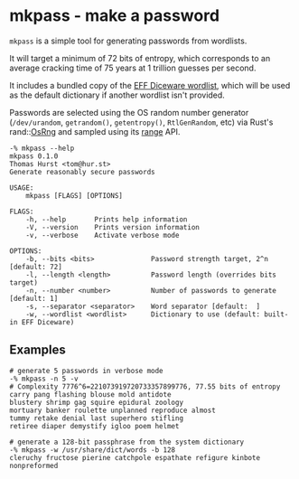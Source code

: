 # mkpass - make a password

`mkpass` is a simple tool for generating passwords from wordlists.

It will target a minimum of 72 bits of entropy, which corresponds to an average
cracking time of 75 years at 1 trillion guesses per second.

It includes a bundled copy of the [EFF Diceware wordlist][1], which will be used
as the default dictionary if another wordlist isn't provided.

Passwords are selected using the OS random number generator (`/dev/urandom`,
`getrandom()`, `getentropy()`, `RtlGenRandom`, etc) via Rust's rand::[OsRng][2]
and sampled using its [range][3] API.

```
-% mkpass --help
mkpass 0.1.0
Thomas Hurst <tom@hur.st>
Generate reasonably secure passwords

USAGE:
    mkpass [FLAGS] [OPTIONS]

FLAGS:
    -h, --help       Prints help information
    -V, --version    Prints version information
    -v, --verbose    Activate verbose mode

OPTIONS:
    -b, --bits <bits>              Password strength target, 2^n [default: 72]
    -l, --length <length>          Password length (overrides bits target)
    -n, --number <number>          Number of passwords to generate [default: 1]
    -s, --separator <separator>    Word separator [default:  ]
    -w, --wordlist <wordlist>      Dictionary to use (default: built-in EFF Diceware)
```

## Examples

```
# generate 5 passwords in verbose mode
-% mkpass -n 5 -v
# Complexity 7776^6=221073919720733357899776, 77.55 bits of entropy
carry pang flashing blouse mold antidote
blustery shrimp gag squire epidural zoology
mortuary banker roulette unplanned reproduce almost
tummy retake denial last superhero stifling
retiree diaper demystify igloo poem helmet
```

```
# generate a 128-bit passphrase from the system dictionary
-% mkpass -w /usr/share/dict/words -b 128
cleruchy fructose pierine catchpole espathate refigure kinbote nonpreformed
```

[1]: https://www.eff.org/dice
[2]: https://rust-num.github.io/num/rand/os/struct.OsRng.html
[3]: https://rust-num.github.io/num/rand/distributions/range/struct.Range.html
